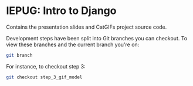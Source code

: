 IEPUG: Intro to Django
======================

Contains the presentation slides and CatGIFs project source code.

Development steps have been split into Git branches you can checkout. To view these branches and the current branch you're on:
```bash
git branch
```
For instance, to checkout step 3:
```bash
git checkout step_3_gif_model
```
